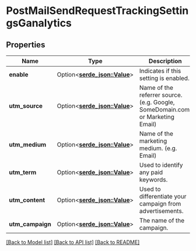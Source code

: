 # PostMailSendRequestTrackingSettingsGanalytics

## Properties

Name | Type | Description | Notes
------------ | ------------- | ------------- | -------------
**enable** | Option<[**serde_json::Value**](.md)> | Indicates if this setting is enabled. | [optional]
**utm_source** | Option<[**serde_json::Value**](.md)> | Name of the referrer source. (e.g. Google, SomeDomain.com, or Marketing Email) | [optional]
**utm_medium** | Option<[**serde_json::Value**](.md)> | Name of the marketing medium. (e.g. Email) | [optional]
**utm_term** | Option<[**serde_json::Value**](.md)> | Used to identify any paid keywords. | [optional]
**utm_content** | Option<[**serde_json::Value**](.md)> | Used to differentiate your campaign from advertisements. | [optional]
**utm_campaign** | Option<[**serde_json::Value**](.md)> | The name of the campaign. | [optional]

[[Back to Model list]](../README.md#documentation-for-models) [[Back to API list]](../README.md#documentation-for-api-endpoints) [[Back to README]](../README.md)


